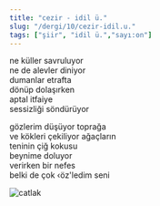 ```yaml
---
title: "cezir - idil ü."
slug: "/dergi/10/cezir-idil.u."
tags: ["şiir", "idil ü.","sayı:on"]
---
```


ne küller savruluyor  
ne de alevler diniyor\
dumanlar etrafta\
dönüp dolaşırken\
aptal itfaiye\
sessizliği söndürüyor

gözlerim düşüyor toprağa\
ve kökleri çekiliyor ağaçların\
teninin çiğ kokusu\
beynime doluyor\
verirken bir nefes\
belki de çok ‹öz'ledim seni



![catlak](/img/catlak.jpg)

